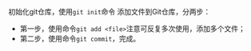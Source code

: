 初始化git仓库，使用`git init`命令
添加文件到Git仓库，分两步：

 * 第一步，使用命令`git add <file>`注意可反复多次使用，添加多个文件；
 * 第二步，使用命令`git commit`，完成。